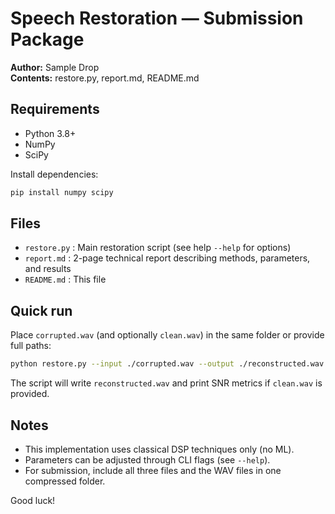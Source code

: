 # Speech Restoration — Submission Package

**Author:** Sample Drop  
**Contents:** restore.py, report.md, README.md

## Requirements
- Python 3.8+
- NumPy
- SciPy

Install dependencies:
```bash
pip install numpy scipy
```

## Files
- `restore.py` : Main restoration script (see help `--help` for options)
- `report.md`  : 2-page technical report describing methods, parameters, and results
- `README.md`  : This file

## Quick run
Place `corrupted.wav` (and optionally `clean.wav`) in the same folder or provide full paths:
```bash
python restore.py --input ./corrupted.wav --output ./reconstructed.wav --clean ./clean.wav
```

The script will write `reconstructed.wav` and print SNR metrics if `clean.wav` is provided.

## Notes
- This implementation uses classical DSP techniques only (no ML).
- Parameters can be adjusted through CLI flags (see `--help`).
- For submission, include all three files and the WAV files in one compressed folder.

Good luck!
